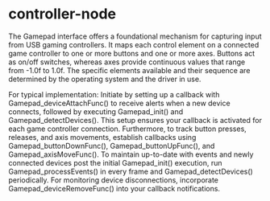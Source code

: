 # controller-node

The Gamepad interface offers a foundational mechanism for capturing input from USB gaming controllers. It maps each control element on a connected game controller to one or more buttons and one or more axes. Buttons act as on/off switches, whereas axes provide continuous values that range from -1.0f to 1.0f. The specific elements available and their sequence are determined by the operating system and the driver in use.

For typical implementation: Initiate by setting up a callback with Gamepad_deviceAttachFunc() to receive alerts when a new device connects, followed by executing Gamepad_init() and Gamepad_detectDevices(). This setup ensures your callback is activated for each game controller connection. Furthermore, to track button presses, releases, and axis movements, establish callbacks using Gamepad_buttonDownFunc(), Gamepad_buttonUpFunc(), and Gamepad_axisMoveFunc(). To maintain up-to-date with events and newly connected devices post the initial Gamepad_init() execution, run Gamepad_processEvents() in every frame and Gamepad_detectDevices() periodically. For monitoring device disconnections, incorporate Gamepad_deviceRemoveFunc() into your callback notifications.